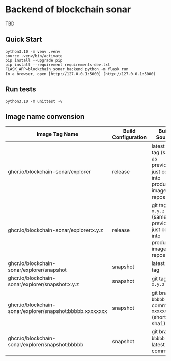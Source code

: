 # Backend of blockchain sonar
TBD

## Quick Start
```shell
python3.10 -m venv .venv
source .venv/bin/activate
pip install --upgrade pip
pip install --requirement requirements-dev.txt
FLASK_APP=blockchain_sonar_backend python -m flask run
In a browser, open [http://127.0.0.1:5000] (http://127.0.0.1:5000)
```

## Run tests

```shell
python3.10 -m unittest -v
```

## Image name convension

| Image Tag Name                                             | Build Configuration  | Build Source                                                                    |
|------------------------------------------------------------|----------------------|---------------------------------------------------------------------------------|
| ghcr.io/blockchain-sonar/explorer                          | release              | latest git tag (same as previous, just copy into production image repository)   |
| ghcr.io/blockchain-sonar/explorer:x.y.z                    | release              | git tag `x.y.z` (same as previous, just copy into production image repository)  |
| ghcr.io/blockchain-sonar/explorer/snapshot                 | snapshot             | latest git tag                                                                  |
| ghcr.io/blockchain-sonar/explorer/snapshot:x.y.z           | snapshot             | git tag `x.y.z`                                                                 |
| ghcr.io/blockchain-sonar/explorer/snapshot:bbbbb.xxxxxxxx  | snapshot             | git branch `bbbbb` on commit `xxxxxxxx` (short sha1)                            |
| ghcr.io/blockchain-sonar/explorer/snapshot:bbbbb           | snapshot             | git branch `bbbbb` on latest commit                                             |
